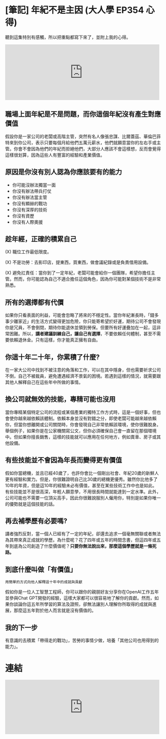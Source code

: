 # [筆記] 年紀不是主因 (大人學 EP354 心得)


聽到這集特別有感觸，所以把重點都寫下來了，並附上我的心得。
<!--more-->

<iframe src="https://open.firstory.me/embed/story/clhdjltvf04wg01yh06qza6ta" height="180" width="99%" frameborder="0" scrolling="no"></iframe>

## 職場上面年紀是不是問題，而你這個年紀沒有產生對應價值
假設你是一家公司的老闆或高階主管，突然有名人像張忠謀、比爾蓋茲、華倫巴菲特來到你公司，表示只要每個月給他們五萬元薪水，他們就願意當你的左右手或主管。你會不會因為他們的年紀而拒絕他們，大部分人應該不會這樣想，反而會覺得這樣很划算，因為這些人有豐富的經驗和產業價值。

## 原因是你沒有別人認為你應該要有的能力
- 你可能沒辦法獨當一面
- 你沒有辦法帶兵打仗
- 你沒有辦法當主管
- 你沒有顯赫的戰功
- 你沒有深厚的技術
- 你沒有資歷
- 你沒有人際奧援

## 趁年經，正確的積累自己
(X) 職位工作最低限度。

(X) 不是功勞：去影印店，提東西，買東西，做會議紀錄或是負責借用設備。

(X) 避免扛責任：當你到了一定年紀，老闆可能會給你一個團隊，希望你擔任主管。然而，你可能認為自己不適合擔任這個角色，因為你可能對某個技術不是非常熟悉。

## 所有的選擇都有代價
如果你只看表面的利益，可能會忽略了將來的不穩定性。當你年紀漸長時，「錢多事少離家近」的生活方式變得更加危險，你只能寄希望於好運，期待公司不會發現你是冗員，不會倒閉，期待你能退休並領到勞保。但要所有好運疊加在一起，這非常困難。所以，**講者建議訓練自己，讓自己有選擇**，不要依賴任何體制，甚至不需要依賴退休金。只有這樣，你才能真正擁有自由。

## 你這十年二十年，你累積了什麼?
在一家大公司中找到不被注意的角落和工作，可以在其中隱身，但也需要祈求公司不倒，自己不被裁員，避免遭遇經濟不景氣的困境。若遇到這樣的情況，就需要跟其他人解釋自己在這些年中所做的事情。

## 換公司就無效的技能，專精可能也沒用
當你專精某個特定公司的流程或某個產業的獨特工作方式時，這是一個好事，但也會使你越來越依賴該體制。依賴本身並沒有對錯之分，即使老闆可能越來越依賴你，但當你想離開或公司關閉時，你會發現自己非常依賴該環境，使你很難脫身。舉個例子，如果你是在公家機關寫公文，但你必須確保自己會一直留在那個環境中。但如果你擅長銷售，這樣的技能就可以應用在任何地方，例如賣車、房子或其他設備。

## 有些技能並不會因為年長而變得更有價值
假如你當總機，並且已經40歲了，也許你會比一個剛出社會、年紀20歲的新鮮人更有經驗和實力。但是，你很難證明自己比30歲的總機更優秀。雖然你比他多了10年的年資，但是這10年的經驗未必有價值，甚至在某些技術工作中也是如此。有些技能並不是很高深，年輕人願意學，不用很長時間就能達到一定水準。此外，公司可能也不需要一位頂尖高手，因此你很難說服別人僱用你，特別是如果你唯一的優勢就是這個技能的話。

## 再去補學歷有必要嗎?
講者強烈反對，當一個人已經有了一定的年紀，卻還去追求一個毫無關聯或者無法為其帶來真正成就的學歷。為什麼呢？花了四年或五年的時間念書，但這四年或五年到底為公司創造了什麼價值呢？**只要你無法說出來，那麼這個學歷就是一條死路。**

## 到底什麼叫做「有價值」
`用簡單的方式向他人解釋這十年中的成就與貢獻`

假如你是一位人工智慧工程師，你可以跟你的親朋好友分享你在OpenAI工作五年並參與Chat GPT開發的經驗，這樣大家都可以很容易地了解你的貢獻。然而，如果你談論你這五年所學習的算法及證照，卻無法讓別人理解你所取得的成就與進展，那麼這五年對於他人而言就是沒有價值的。

## 我的下一步
有意識的去積累「帶得走的戰功」，苦勞的事情少做，培養「其他公司也用得到的能力」。

# 連結
<iframe src="https://podcast-cdn.kkbox.com/embed/tw/episode/-mBHrcuNKLVoZ0PfKP" width="99%" height="176" frameborder="0" loading="lazy"></iframe>

